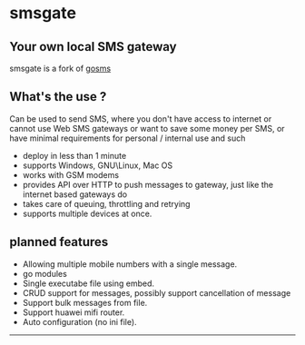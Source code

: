 # smsgate
## Your own local SMS gateway

smsgate is a fork of [gosms](https://github.com/haxpax/gosms)

What's the use ?
----------------
Can be used to send SMS,
where you don't have access to internet or cannot use Web SMS gateways
or want to save some money per SMS,
or have minimal requirements for personal / internal use and such

- deploy in less than 1 minute
- supports Windows, GNU\Linux, Mac OS
- works with GSM modems
- provides API over HTTP to push messages to gateway, just like the internet based gateways do
- takes care of queuing, throttling and retrying
- supports multiple devices at once.


planned features
-------
- Allowing multiple mobile numbers with a single message.
- go modules
- Single executabe file using embed.
- CRUD support for messages, possibly support cancellation of message
- Support bulk messages from file.
- Support huawei mifi router.
- Auto configuration (no ini file).
---------------------

